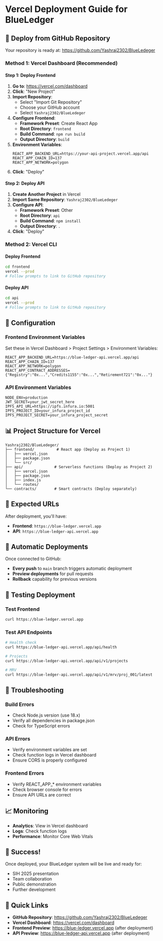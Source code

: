 # Vercel Deployment Guide for BlueLedger

## 🚀 Deploy from GitHub Repository

Your repository is ready at: https://github.com/Yashraj2302/BlueLedeger

### Method 1: Vercel Dashboard (Recommended)

#### Step 1: Deploy Frontend
1. **Go to**: https://vercel.com/dashboard
2. **Click**: "New Project"
3. **Import Repository**:
   - Select "Import Git Repository"
   - Choose your GitHub account
   - Select `Yashraj2302/BlueLedeger`
4. **Configure Frontend**:
   - **Framework Preset**: Create React App
   - **Root Directory**: `frontend`
   - **Build Command**: `npm run build`
   - **Output Directory**: `build`
5. **Environment Variables**:
   ```
   REACT_APP_BACKEND_URL=https://your-api-project.vercel.app/api
   REACT_APP_CHAIN_ID=137
   REACT_APP_NETWORK=polygon
   ```
6. **Click**: "Deploy"

#### Step 2: Deploy API
1. **Create Another Project** in Vercel
2. **Import Same Repository**: `Yashraj2302/BlueLedeger`
3. **Configure API**:
   - **Framework Preset**: Other
   - **Root Directory**: `api`
   - **Build Command**: `npm install`
   - **Output Directory**: `.`
4. **Click**: "Deploy"

### Method 2: Vercel CLI

#### Deploy Frontend
```bash
cd frontend
vercel --prod
# Follow prompts to link to GitHub repository
```

#### Deploy API
```bash
cd api
vercel --prod
# Follow prompts to link to GitHub repository
```

## 🔧 Configuration

### Frontend Environment Variables
Set these in Vercel Dashboard > Project Settings > Environment Variables:

```
REACT_APP_BACKEND_URL=https://blue-ledger-api.vercel.app/api
REACT_APP_CHAIN_ID=137
REACT_APP_NETWORK=polygon
REACT_APP_CONTRACT_ADDRESSES={"Registry":"0x...","Credits1155":"0x...","Retirement721":"0x..."}
```

### API Environment Variables
```
NODE_ENV=production
JWT_SECRET=your_jwt_secret_here
IPFS_API_URL=https://ipfs.infura.io:5001
IPFS_PROJECT_ID=your_infura_project_id
IPFS_PROJECT_SECRET=your_infura_project_secret
```

## 📊 Project Structure for Vercel

```
Yashraj2302/BlueLedeger/
├── frontend/          # React app (Deploy as Project 1)
│   ├── vercel.json
│   ├── package.json
│   └── src/
├── api/              # Serverless functions (Deploy as Project 2)
│   ├── vercel.json
│   ├── package.json
│   ├── index.js
│   └── routes/
└── contracts/        # Smart contracts (Deploy separately)
```

## 🎯 Expected URLs

After deployment, you'll have:
- **Frontend**: `https://blue-ledger.vercel.app`
- **API**: `https://blue-ledger-api.vercel.app`

## 🔄 Automatic Deployments

Once connected to GitHub:
- **Every push** to `main` branch triggers automatic deployment
- **Preview deployments** for pull requests
- **Rollback** capability for previous versions

## 🧪 Testing Deployment

### Test Frontend
```bash
curl https://blue-ledger.vercel.app
```

### Test API Endpoints
```bash
# Health check
curl https://blue-ledger-api.vercel.app/api/health

# Projects
curl https://blue-ledger-api.vercel.app/api/v1/projects

# MRV
curl https://blue-ledger-api.vercel.app/api/v1/mrv/proj_001/latest
```

## 🚨 Troubleshooting

### Build Errors
- Check Node.js version (use 18.x)
- Verify all dependencies in package.json
- Check for TypeScript errors

### API Errors
- Verify environment variables are set
- Check function logs in Vercel dashboard
- Ensure CORS is properly configured

### Frontend Errors
- Verify REACT_APP_* environment variables
- Check browser console for errors
- Ensure API URLs are correct

## 📈 Monitoring

- **Analytics**: View in Vercel dashboard
- **Logs**: Check function logs
- **Performance**: Monitor Core Web Vitals

## 🎉 Success!

Once deployed, your BlueLedger system will be live and ready for:
- SIH 2025 presentation
- Team collaboration
- Public demonstration
- Further development

## 🔗 Quick Links

- **GitHub Repository**: https://github.com/Yashraj2302/BlueLedeger
- **Vercel Dashboard**: https://vercel.com/dashboard
- **Frontend Preview**: https://blue-ledger.vercel.app (after deployment)
- **API Preview**: https://blue-ledger-api.vercel.app (after deployment)
